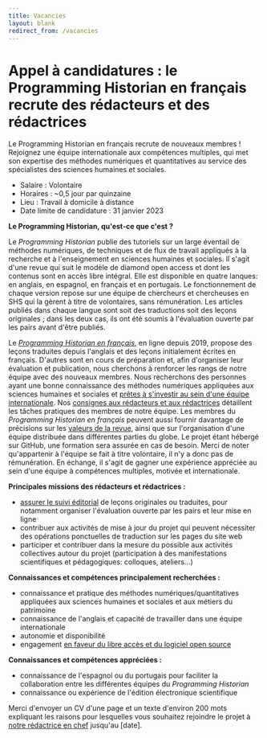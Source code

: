 ```yaml
---
title: Vacancies
layout: blank
redirect_from: /vacancies
---
```


# Appel à candidatures : le Programming Historian en français recrute des rédacteurs et des rédactrices

Le Programming Historian en français recrute de nouveaux membres ! Rejoignez une équipe internationale aux compétences multiples, qui met son expertise des méthodes numériques et quantitatives au service des spécialistes des sciences humaines et sociales.

- Salaire : Volontaire
- Horaires : ~0,5 jour par quinzaine
- Lieu : Travail à domicile à distance
- Date limite de candidature : 31 janvier 2023

__Le Programming Historian, qu'est-ce que c'est ?__

Le _Programming Historian_ publie des tutoriels sur un large éventail de méthodes numériques, de techniques et de flux de travail appliqués à la recherche et à l'enseignement en sciences humaines et sociales. Il s'agit d'une revue qui suit le modèle de diamond open access et dont les contenus sont en accès libre intégral. Elle est disponible en quatre lanques: en anglais, en espagnol, en français et en portugais. Le fonctionnement de chaque version repose sur une équipe de chercheurs et chercheuses en SHS qui la gèrent à titre de volontaires, sans rémunération. Les articles publiés dans chaque langue sont soit des traductions soit des leçons originales ; dans les deux cas, ils ont été soumis à l'évaluation ouverte par les pairs avant d'être publiés.    

Le [_Programming Historian en français_](https://programminghistorian.org/fr), en ligne depuis 2019, propose des leçons traduites depuis l'anglais et des leçons initialement écrites en français. D'autres sont en cours de préparation et, afin d'organiser leur évaluation et publication, nous cherchons à renforcer les rangs de notre équipe avec des nouveaux membres. Nous recherchons des personnes ayant une bonne connaissance des méthodes numériques appliquées aux sciences humaines et sociales et [prêtes à s'investir au sein d'une équipe internationale](https://github.com/programminghistorian/jekyll/wiki/Privileges-and-Responsibilities-of-Membership). Nos [consignes aux rédacteurs et aux rédactrices](/fr/consignes-redacteurs) détaillent les tâches pratiques des membres de notre équipe. Les membres du _Programming Historian en français_ peuvent aussi fournir davantage de précisions sur les [valeurs de la revue](/fr/apropos), ainsi que sur l'organisation d'une équipe distribuée dans différentes parties du globe. Le projet étant hébergé sur GitHub, une formation sera assurée en cas de besoin. Merci de noter qu'appartenir à l'équipe se fait à titre volontaire, il n'y a donc pas de rémunération. En échange, il s'agit de gagner une expérience appréciée au sein d'une équipe à compétences multiples, motivée et internationale. 

__Principales missions des rédacteurs et rédactrices :__
- [assurer le suivi éditorial](/fr/consignes-redacteurs) de leçons originales ou traduites, pour notamment organiser l'évaluation ouverte par les pairs et leur mise en ligne
- contribuer aux activités de mise à jour du projet qui peuvent nécessiter des opérations ponctuelles de traduction sur les pages du site web
- participer et contribuer dans la mesure du possible aux activités collectives autour du projet (participation à des manifestations scientifiques et pédagogiques: colloques, ateliers...)

__Connaissances et compétences principalement recherchées :__
- connaissance et pratique des méthodes numériques/quantitatives appliquées aux sciences humaines et sociales et aux métiers du patrimoine
- connaissance de l'anglais et capacité de travailler dans une équipe internationale
- autonomie et disponibilité  
- engagement [en faveur du libre accès et du logiciel open source](/fr/apropos)   
 
__Connaissances et compétences appréciées :__
- connaissance de l'espagnol ou du portugais pour faciliter la collaboration entre les différentes équipes du _Programming Historian_
- connaissance ou expérience de l'édition électronique scientifique 

<!-- ajouter ici une phrase précisant que, idéalement, les membres sont attendus de rester dans l'équipe pour au moins deux ans?  -->
Merci d'envoyer un CV d'une page et un texte d'environ 200 mots expliquant les raisons pour lesquelles vous souhaitez rejoindre le projet à <a href="mailto:francais@programminghistorian.org ">notre rédactrice en chef</a> jusqu'au [date]. 
